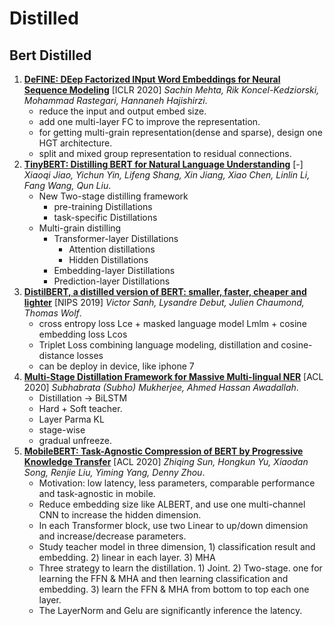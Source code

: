 # Distilled

## Bert Distilled

1. [**DeFINE: DEep Factorized INput Word Embeddings for Neural Sequence Modeling**](https://github.com/iofu728/PaperRead/blob/master/paper/NLP/Distilled/DEFINE.pdf) [ICLR 2020] _Sachin Mehta, Rik Koncel-Kedziorski, Mohammad Rastegari, Hannaneh Hajishirzi_.
   - reduce the input and output embed size.
   - add one multi-layer FC to improve the representation.
   - for getting multi-grain representation(dense and sparse), design one HGT architecture.
   - split and mixed group representation to residual connections.
2. [**TinyBERT: Distilling BERT for Natural Language Understanding**](https://github.com/iofu728/PaperRead/blob/master/paper/NLP/BertDistilled/TinyBert.pdf) [-] _Xiaoqi Jiao, Yichun Yin, Lifeng Shang, Xin Jiang, Xiao Chen, Linlin Li, Fang Wang, Qun Liu_.
   - New Two-stage distilling framework
     - pre-training Distillations
     - task-specific Distillations
   - Multi-grain distilling
     - Transformer-layer Distillations
       - Attention distillations
       - Hidden Distillations
     - Embedding-layer Distillations
     - Prediction-layer Distillations
3. [**DistilBERT, a distilled version of BERT: smaller, faster, cheaper and lighter**](https://github.com/iofu728/PaperRead/blob/master/paper/NLP/BertDistilled/DistilBERT.pdf) [NIPS 2019] _Victor Sanh, Lysandre Debut, Julien Chaumond, Thomas Wolf_.
   - cross entropy loss Lce + masked language model Lmlm + cosine embedding loss Lcos
   - Triplet Loss combining language modeling, distillation and cosine-distance losses
   - can be deploy in device, like iphone 7
4. [**Multi-Stage Distillation Framework for Massive Multi-lingual NER**](https://github.com/iofu728/PaperRead/blob/master/paper/NLP/BertDistilled/TinyMBERT_Multi_lingual_NER_Distillation.pdf) [ACL 2020] _Subhabrata (Subho) Mukherjee, Ahmed Hassan Awadallah_.
   - Distillation -> BiLSTM
   - Hard + Soft teacher.
   - Layer Parma KL
   - stage-wise
   - gradual unfreeze.
5. [**MobileBERT: Task-Agnostic Compression of BERT by Progressive Knowledge Transfer**](https://github.com/iofu728/PaperRead/blob/master/paper/NLP/Distilled/MobileBERT.pdf) [ACL 2020] _Zhiqing Sun, Hongkun Yu, Xiaodan Song, Renjie Liu, Yiming Yang, Denny Zhou_.
   - Motivation: low latency, less parameters, comparable performance and task-agnostic in mobile.
   - Reduce embedding size like ALBERT, and use one multi-channel CNN to increase the hidden dimension.
   - In each Transformer block, use two Linear to up/down dimension and increase/decrease parameters.
   - Study teacher model in three dimension, 1) classification result and embedding. 2) linear in each layer. 3) MHA
   - Three strategy to learn the distillation. 1) Joint. 2) Two-stage. one for learning the FFN & MHA and then learning classification and embedding. 3) learn the FFN & MHA from bottom to top each one layer.
   - The LayerNorm and Gelu are significantly inference the latency.
